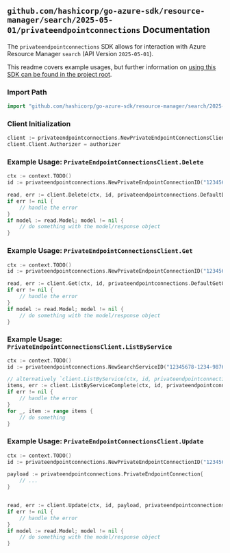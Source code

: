 
## `github.com/hashicorp/go-azure-sdk/resource-manager/search/2025-05-01/privateendpointconnections` Documentation

The `privateendpointconnections` SDK allows for interaction with Azure Resource Manager `search` (API Version `2025-05-01`).

This readme covers example usages, but further information on [using this SDK can be found in the project root](https://github.com/hashicorp/go-azure-sdk/tree/main/docs).

### Import Path

```go
import "github.com/hashicorp/go-azure-sdk/resource-manager/search/2025-05-01/privateendpointconnections"
```


### Client Initialization

```go
client := privateendpointconnections.NewPrivateEndpointConnectionsClientWithBaseURI("https://management.azure.com")
client.Client.Authorizer = authorizer
```


### Example Usage: `PrivateEndpointConnectionsClient.Delete`

```go
ctx := context.TODO()
id := privateendpointconnections.NewPrivateEndpointConnectionID("12345678-1234-9876-4563-123456789012", "example-resource-group", "searchServiceName", "privateEndpointConnectionName")

read, err := client.Delete(ctx, id, privateendpointconnections.DefaultDeleteOperationOptions())
if err != nil {
	// handle the error
}
if model := read.Model; model != nil {
	// do something with the model/response object
}
```


### Example Usage: `PrivateEndpointConnectionsClient.Get`

```go
ctx := context.TODO()
id := privateendpointconnections.NewPrivateEndpointConnectionID("12345678-1234-9876-4563-123456789012", "example-resource-group", "searchServiceName", "privateEndpointConnectionName")

read, err := client.Get(ctx, id, privateendpointconnections.DefaultGetOperationOptions())
if err != nil {
	// handle the error
}
if model := read.Model; model != nil {
	// do something with the model/response object
}
```


### Example Usage: `PrivateEndpointConnectionsClient.ListByService`

```go
ctx := context.TODO()
id := privateendpointconnections.NewSearchServiceID("12345678-1234-9876-4563-123456789012", "example-resource-group", "searchServiceName")

// alternatively `client.ListByService(ctx, id, privateendpointconnections.DefaultListByServiceOperationOptions())` can be used to do batched pagination
items, err := client.ListByServiceComplete(ctx, id, privateendpointconnections.DefaultListByServiceOperationOptions())
if err != nil {
	// handle the error
}
for _, item := range items {
	// do something
}
```


### Example Usage: `PrivateEndpointConnectionsClient.Update`

```go
ctx := context.TODO()
id := privateendpointconnections.NewPrivateEndpointConnectionID("12345678-1234-9876-4563-123456789012", "example-resource-group", "searchServiceName", "privateEndpointConnectionName")

payload := privateendpointconnections.PrivateEndpointConnection{
	// ...
}


read, err := client.Update(ctx, id, payload, privateendpointconnections.DefaultUpdateOperationOptions())
if err != nil {
	// handle the error
}
if model := read.Model; model != nil {
	// do something with the model/response object
}
```
